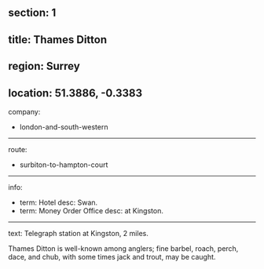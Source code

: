 section: 1
----
title: Thames Ditton
----
region: Surrey
----
location: 51.3886, -0.3383
----
company:
- london-and-south-western
----
route:
- surbiton-to-hampton-court
----
info:
- term: Hotel
  desc: Swan.
- term: Money Order Office
  desc: at Kingston.
----
text: Telegraph station at Kingston, 2 miles.

Thames Ditton is well-known among anglers; fine barbel, roach, perch, dace, and chub, with some times jack and trout, may be caught.
